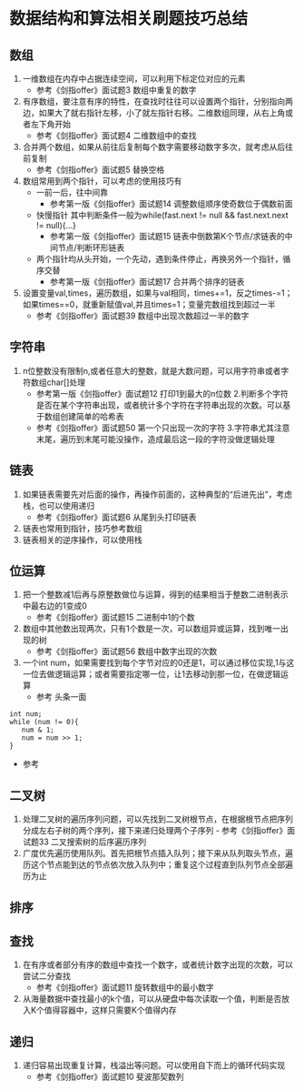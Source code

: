 # 数据结构和算法相关刷题技巧总结

## 数组
1. 一维数组在内存中占据连续空间，可以利用下标定位对应的元素 
	- 参考《剑指offer》面试题3 数组中重复的数字
2. 有序数组，要注意有序的特性，在查找时往往可以设置两个指针，分别指向两边，如果大了就右指针左移，小了就左指针右移。二维数组同理，从右上角或者左下角开始
	- 参考《剑指offer》面试题4 二维数组中的查找
3. 合并两个数组，如果从前往后复制每个数字需要移动数字多次，就考虑从后往前复制
	- 参考《剑指offer》面试题5 替换空格
4. 数组常用到两个指针，可以考虑的使用技巧有
	- 一前一后，往中间靠
		- 参考第一版《剑指offer》面试题14 调整数组顺序使奇数位于偶数前面
	- 快慢指针 其中判断条件一般为while(fast.next != null && fast.next.next != null){...}
		- 参考第一版《剑指offer》面试题15 链表中倒数第K个节点/求链表的中间节点/判断环形链表
	- 两个指针均从头开始，一个先动，遇到条件停止，再换另外一个指针，循序交替
		- 参考第一版《剑指offer》面试题17 合并两个排序的链表
5. 设置变量val,times，遍历数组，如果与val相同，times+=1，反之times-=1；如果times==0，就重新赋值val,并且times=1；变量完数组找到超过一半
	- 参考《剑指offer》面试题39 数组中出现次数超过一半的数字


## 字符串
1. n位整数没有限制n,或者任意大的整数，就是大数问题，可以用字符串或者字符数组char[]处理
	- 参考第一版《剑指offer》面试题12 打印1到最大的n位数
2.判断多个字符是否在某个字符串出现，或者统计多个字符在字符串出现的次数。可以基于数组创建简单的哈希表
	- 参考《剑指offer》面试题50 第一个只出现一次的字符
3.字符串尤其注意末尾，遍历到末尾可能没操作，造成最后这一段的字符没做逻辑处理


## 链表
1. 如果链表需要先对后面的操作，再操作前面的，这种典型的“后进先出”，考虑栈，也可以使用递归
	- 参考《剑指offer》面试题6 从尾到头打印链表
2. 链表也常用到指针，技巧参考数组
3. 链表相关的逆序操作，可以使用栈
## 位运算
1. 把一个整数减1后再与原整数做位与运算，得到的结果相当于整数二进制表示中最右边的1变成0
	- 参考《剑指offer》面试题15 二进制中1的个数
2. 数组中其他数出现两次，只有1个数是一次，可以数组异或运算，找到唯一出现的树
	- 参考《剑指offer》面试题56 数组中数字出现的次数
3. 一个int num，如果需要找到每个字节对应的0还是1，可以通过移位实现,1与这一位去做逻辑运算；或者需要指定哪一位，让1去移动到那一位，在做逻辑运算
	- 参考 头条一面
```
int num;
while (num != 0){
   num & 1;
   num = num >> 1;
}
```
 - 参考

## 二叉树
1. 处理二叉树的遍历序列问题，可以先找到二叉树根节点，在根据根节点把序列分成左右子树的两个序列，接下来递归处理两个子序列
        - 参考《剑指offer》面试题33 二叉搜索树的后序遍历序列
2. 广度优先遍历使用队列。首先把根节点插入队列；接下来从队列取头节点，遍历这个节点能到达的节点依次放入队列中；重复这个过程直到队列节点全部遍历为止

## 排序

## 查找
1. 在有序或者部分有序的数组中查找一个数字，或者统计数字出现的次数，可以尝试二分查找
	- 参考《剑指offer》面试题11 旋转数组中的最小数字
2. 从海量数据中查找最小的k个值，可以从硬盘中每次读取一个值，判断是否放入K个值得容器中，这样只需要K个值得内存
## 递归
1. 递归容易出现重复计算，栈溢出等问题。可以使用自下而上的循环代码实现
	- 参考《剑指offer》面试题10 斐波那契数列
